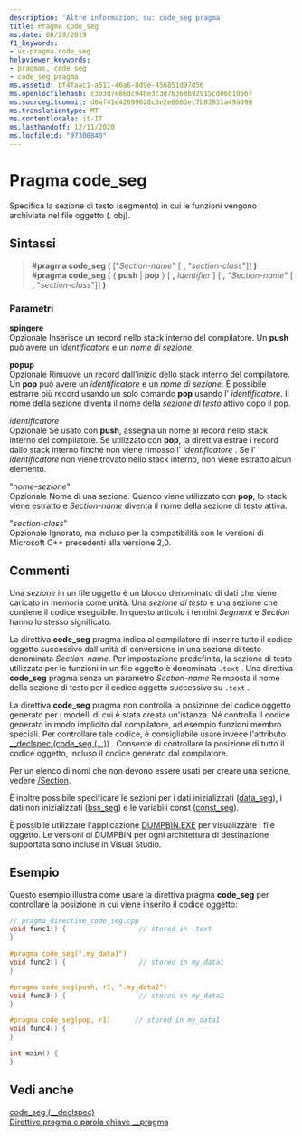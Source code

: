 ```yaml
---
description: 'Altre informazioni su: code_seg pragma'
title: Pragma code_seg
ms.date: 08/29/2019
f1_keywords:
- vc-pragma.code_seg
helpviewer_keywords:
- pragmas, code_seg
- code_seg pragma
ms.assetid: bf4faac1-a511-46a6-8d9e-456851d97d56
ms.openlocfilehash: c303d7e86dc94be3c3d76368b92915cd06010567
ms.sourcegitcommit: d6af41e42699628c3e2e6063ec7b03931a49a098
ms.translationtype: MT
ms.contentlocale: it-IT
ms.lasthandoff: 12/11/2020
ms.locfileid: "97300840"
---
```

# <a name="code_seg-pragma"></a>Pragma code_seg

Specifica la sezione di testo (segmento) in cui le funzioni vengono archiviate nel file oggetto (. obj).

## <a name="syntax"></a>Sintassi

> **#pragma code_seg (** ["*Section-name*" [ **,** "*section-class*"]] **)**\
> **#pragma code_seg (** { **push**  |  **pop** } [ **,** *Identifier* ] [ **,** "*Section-name*" [ **,** "*section-class*"]] **)**

### <a name="parameters"></a>Parametri

**spingere**\
Opzionale Inserisce un record nello stack interno del compilatore. Un **push** può avere un *identificatore* e un *nome di sezione*.

**popup**\
Opzionale Rimuove un record dall'inizio dello stack interno del compilatore. Un **pop** può avere un *identificatore* e un *nome di sezione*. È possibile estrarre più record usando un solo comando **pop** usando l' *identificatore*. Il nome della sezione diventa il nome della *sezione di testo* attivo dopo il pop.

*identificatore*\
Opzionale Se usato con **push**, assegna un nome al record nello stack interno del compilatore. Se utilizzato con **pop**, la direttiva estrae i record dallo stack interno finché non viene rimosso l' *identificatore* . Se l' *identificatore* non viene trovato nello stack interno, non viene estratto alcun elemento.

"*nome-sezione*" \
Opzionale Nome di una sezione. Quando viene utilizzato con **pop**, lo stack viene estratto e *Section-name* diventa il nome della sezione di testo attiva.

"*section-class*" \
Opzionale Ignorato, ma incluso per la compatibilità con le versioni di Microsoft C++ precedenti alla versione 2,0.

## <a name="remarks"></a>Commenti

Una *sezione* in un file oggetto è un blocco denominato di dati che viene caricato in memoria come unità. Una *sezione di testo* è una sezione che contiene il codice eseguibile. In questo articolo i termini *Segment* e *Section* hanno lo stesso significato.

La direttiva **code_seg** pragma indica al compilatore di inserire tutto il codice oggetto successivo dall'unità di conversione in una sezione di testo denominata *Section-name*. Per impostazione predefinita, la sezione di testo utilizzata per le funzioni in un file oggetto è denominata `.text` . Una direttiva **code_seg** pragma senza un parametro *Section-name* Reimposta il nome della sezione di testo per il codice oggetto successivo su `.text` .

La direttiva **code_seg** pragma non controlla la posizione del codice oggetto generato per i modelli di cui è stata creata un'istanza. Né controlla il codice generato in modo implicito dal compilatore, ad esempio funzioni membro speciali. Per controllare tale codice, è consigliabile usare invece l'attributo [__declspec (code_seg (...))](../cpp/code-seg-declspec.md) . Consente di controllare la posizione di tutto il codice oggetto, incluso il codice generato dal compilatore.

Per un elenco di nomi che non devono essere usati per creare una sezione, vedere [/Section](../build/reference/section-specify-section-attributes.md).

È inoltre possibile specificare le sezioni per i dati inizializzati ([data_seg](../preprocessor/data-seg.md)), i dati non inizializzati ([bss_seg](../preprocessor/bss-seg.md)) e le variabili const ([const_seg](../preprocessor/const-seg.md)).

È possibile utilizzare l'applicazione [DUMPBIN.EXE](../build/reference/dumpbin-command-line.md) per visualizzare i file oggetto. Le versioni di DUMPBIN per ogni architettura di destinazione supportata sono incluse in Visual Studio.

## <a name="example"></a>Esempio

Questo esempio illustra come usare la direttiva pragma **code_seg** per controllare la posizione in cui viene inserito il codice oggetto:

```cpp
// pragma_directive_code_seg.cpp
void func1() {                  // stored in .text
}

#pragma code_seg(".my_data1")
void func2() {                  // stored in my_data1
}

#pragma code_seg(push, r1, ".my_data2")
void func3() {                  // stored in my_data2
}

#pragma code_seg(pop, r1)      // stored in my_data1
void func4() {
}

int main() {
}
```

## <a name="see-also"></a>Vedi anche

[code_seg (__declspec)](../cpp/code-seg-declspec.md)\
[Direttive pragma e parola chiave __pragma](../preprocessor/pragma-directives-and-the-pragma-keyword.md)
